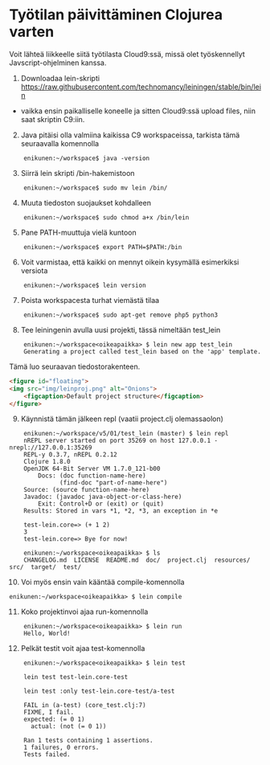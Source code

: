 
# Työtilan päivittäminen Clojurea varten

Voit lähteä liikkeelle siitä työtilasta Cloud9:ssä, missä olet työskennellyt Javscript-ohjelminen
kanssa.

1.  Downloadaa lein-skripti https://raw.githubusercontent.com/technomancy/leiningen/stable/bin/lein

- vaikka ensin paikalliselle koneelle ja sitten Cloud9:ssä upload files, niin saat skriptin C9:iin.

2. Java pitäisi olla valmiina kaikissa C9 workspaceissa, tarkista tämä seuraavalla komennolla
```
	enikunen:~/workspace$ java -version 
```
3. Siirrä lein skripti /bin-hakemistoon
```
	enikunen:~/workspace$ sudo mv lein /bin/
```

4. Muuta tiedoston suojaukset kohdalleen
```
	enikunen:~/workspace$ sudo chmod a+x /bin/lein
```

5. Pane PATH-muuttuja vielä kuntoon
```
	enikunen:~/workspace$ export PATH=$PATH:/bin
```

6. Voit varmistaa, että kaikki on mennyt oikein kysymällä esimerkiksi versiota
```
	enikunen:~/workspace$ lein version
```

7. Poista workspacesta turhat viemästä tilaa
```
	enikunen:~/workspace$ sudo apt-get remove php5 python3
```
8. Tee leiningenin avulla uusi projekti, tässä nimeltään test_lein
```
	enikunen:~/workspace<oikeapaikka> $ lein new app test_lein
	Generating a project called test_lein based on the 'app' template.
```
Tämä luo seuraavan tiedostorakenteen.

```html
<figure id="floating">
<img src="img/leinproj.png" alt="Onions">
    <figcaption>Default project structure</figcaption>
</figure>
```

9. Käynnistä tämän jälkeen repl (vaatii project.clj olemassaolon)
```
	enikunen:~/workspace/v5/01/test_lein (master) $ lein repl
	nREPL server started on port 35269 on host 127.0.0.1 - nrepl://127.0.0.1:35269
	REPL-y 0.3.7, nREPL 0.2.12
	Clojure 1.8.0
	OpenJDK 64-Bit Server VM 1.7.0_121-b00
    	Docs: (doc function-name-here)
    	      (find-doc "part-of-name-here")
  	Source: (source function-name-here)
 	Javadoc: (javadoc java-object-or-class-here)
    	Exit: Control+D or (exit) or (quit)
 	Results: Stored in vars *1, *2, *3, an exception in *e

	test-lein.core=> (+ 1 2)
	3
	test-lein.core=> Bye for now!

	enikunen:~/workspace<oikeapaikka> $ ls
	CHANGELOG.md  LICENSE  README.md  doc/  project.clj  resources/  src/  target/  test/
```

10. Voi myös ensin vain kääntää compile-komennolla
```
enikunen:~/workspace<oikeapaikka> $ lein compile
```

11. Koko projektinvoi ajaa run-komennolla
```
	enikunen:~/workspace<oikeapaikka> $ lein run
	Hello, World!
```

12. Pelkät testit voit ajaa test-komennolla 
```
	enikunen:~/workspace<oikeapaikka> $ lein test

	lein test test-lein.core-test

	lein test :only test-lein.core-test/a-test

	FAIL in (a-test) (core_test.clj:7)
	FIXME, I fail.
	expected: (= 0 1)
	  actual: (not (= 0 1))

	Ran 1 tests containing 1 assertions.
	1 failures, 0 errors.
	Tests failed.
```





